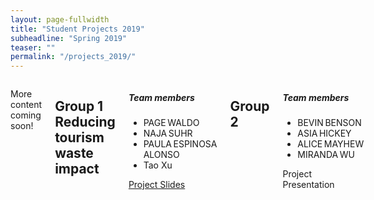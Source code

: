 ```yaml
---
layout: page-fullwidth
title: "Student Projects 2019"
subheadline: "Spring 2019"
teaser: ""
permalink: "/projects_2019/"
---
```


<div class="medium-8 medium-pull-4 columns" markdown="1"> 

More content coming soon!
## Group 1 Reducing tourism waste impact
<div class="panel">
<h5>Team members</h5>
  
<ul>
	<li>PAGE WALDO </li>
	<li>NAJA SUHR </li>
	<li>PAULA ESPINOSA ALONSO</li>
	<li>Tao Xu </li>
</ul>


<a class="button small" href="{{ site.baseurl }}/course_docs/1_Meal_Deals.pdf" target="_blank">Project Slides</a>

</div>

## Group 2
<div class="panel">
<h5>Team members</h5>

<ul>
	<li>BEVIN BENSON</li>
	<li>ASIA HICKEY</li>
	<li>ALICE MAYHEW </li>
	<li>MIRANDA WU</li>
</ul>
 

Project Presentation

</div>
</div>

